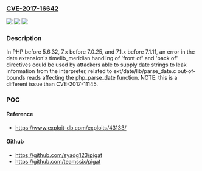 ### [CVE-2017-16642](https://cve.mitre.org/cgi-bin/cvename.cgi?name=CVE-2017-16642)
![](https://img.shields.io/static/v1?label=Product&message=n%2Fa&color=blue)
![](https://img.shields.io/static/v1?label=Version&message=n%2Fa&color=blue)
![](https://img.shields.io/static/v1?label=Vulnerability&message=n%2Fa&color=brighgreen)

### Description

In PHP before 5.6.32, 7.x before 7.0.25, and 7.1.x before 7.1.11, an error in the date extension's timelib_meridian handling of 'front of' and 'back of' directives could be used by attackers able to supply date strings to leak information from the interpreter, related to ext/date/lib/parse_date.c out-of-bounds reads affecting the php_parse_date function. NOTE: this is a different issue than CVE-2017-11145.

### POC

#### Reference
- https://www.exploit-db.com/exploits/43133/

#### Github
- https://github.com/syadg123/pigat
- https://github.com/teamssix/pigat

